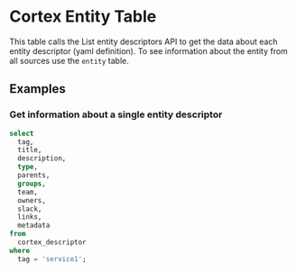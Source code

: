 # Cortex Entity Table

This table calls the List entity descriptors API to get the data about each
entity descriptor (yaml definition). To see information about the entity from
all sources use the `entity` table.

## Examples

### Get information about a single entity descriptor

```sql
select
  tag,
  title,
  description,
  type,
  parents,
  groups,
  team,
  owners,
  slack,
  links,
  metadata
from
  cortex_descriptor
where
  tag = 'service1';
```

